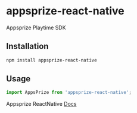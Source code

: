 # appsprize-react-native

Appsprize Playtime SDK

## Installation

```sh
npm install appsprize-react-native
```

## Usage

```js
import AppsPrize from 'appsprize-react-native';
```

Appsprize ReactNative [Docs](https://docs.appsprize.com/docs/setting-up-the-sdk-1)
